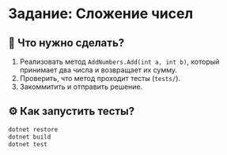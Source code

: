 # Задание: Сложение чисел

## 📌 Что нужно сделать?
1. Реализовать метод `AddNumbers.Add(int a, int b)`, который принимает два числа и возвращает их сумму.
2. Проверить, что метод проходит тесты (`tests/`).
3. Закоммитить и отправить решение.

## ⚙ Как запустить тесты?
```sh
dotnet restore
dotnet build
dotnet test
